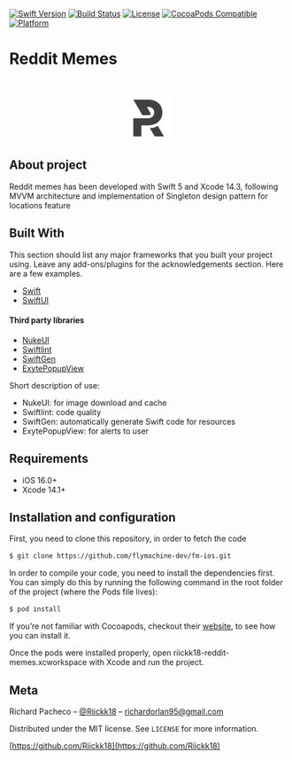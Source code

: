 
[![Swift Version][swift-image]][swift-url]
[![Build Status][travis-image]][travis-url]
[![License][license-image]][license-url]
[![CocoaPods Compatible](https://img.shields.io/cocoapods/v/EZSwiftExtensions.svg)](https://img.shields.io/cocoapods/v/LFAlertController.svg)  
[![Platform](https://img.shields.io/cocoapods/p/LFAlertController.svg?style=flat)](http://cocoapods.org/pods/LFAlertController)

# Reddit Memes
<!-- PROJECT LOGO -->
<br />
<p align="center">
  <a href="https://github.com/othneildrew/Best-README-Template">
    <img src="images/logo.png" alt="Logo" width="80" height="80">
  </a>
</p>

## About project

Reddit memes has been developed with Swift 5 and Xcode 14.3, following MVVM architecture and implementation of Singleton design pattern for locations feature

## Built With
This section should list any major frameworks that you built your project using. Leave any add-ons/plugins for the acknowledgements section. Here are a few examples.
* [Swift](https://www.swift.org/)
* [SwiftUI](https://developer.apple.com/xcode/swiftui/)

#### Third party libraries
* [NukeUI](https://github.com/kean/NukeUI)
* [Swiftlint](https://github.com/realm/SwiftLint)
* [SwiftGen](https://github.com/SwiftGen/SwiftGen)
* [ExytePopupView](https://github.com/exyte/PopupView)

Short description of use:

- NukeUI: for image download and cache
- Swiftlint: code quality
- SwiftGen: automatically generate Swift code for resources
- ExytePopupView: for alerts to user

## Requirements

- iOS 16.0+
- Xcode 14.1+

## Installation and configuration
First, you need to clone this repository, in order to fetch the code
```sh
$ git clone https://github.com/flymachine-dev/fm-ios.git
```
In order to compile your code, you need to install the dependencies first. You can simply do this by running the following command in the root folder of the project (where the Pods file lives):
```sh
$ pod install
```
If you’re not familiar with Cocoapods, checkout their [website](https://cocoapods.org/), to see how you can install it.

Once the pods were installed properly, open riickk18-reddit-memes.xcworkspace with Xcode and run the project.


## Meta

Richard Pacheco – [@Riickk18](https://twitter.com/Riickk18) – richardorlan95@gmail.com

Distributed under the MIT license. See ``LICENSE`` for more information.

[https://github.com/Riickk18](https://github.com/Riickk18)

[swift-image]:https://img.shields.io/badge/swift-3.0-orange.svg
[swift-url]: https://swift.org/
[license-image]: https://img.shields.io/badge/License-MIT-blue.svg
[license-url]: LICENSE
[travis-image]: https://img.shields.io/travis/dbader/node-datadog-metrics/master.svg?style=flat-square
[travis-url]: https://app.bitrise.io/app/523c4031-40f9-4148-8dce-69fb1a69c631
[codebeat-image]: https://codebeat.co/badges/c19b47ea-2f9d-45df-8458-b2d952fe9dad
[codebeat-url]: https://codebeat.co/projects/github-com-vsouza-awesomeios-com
